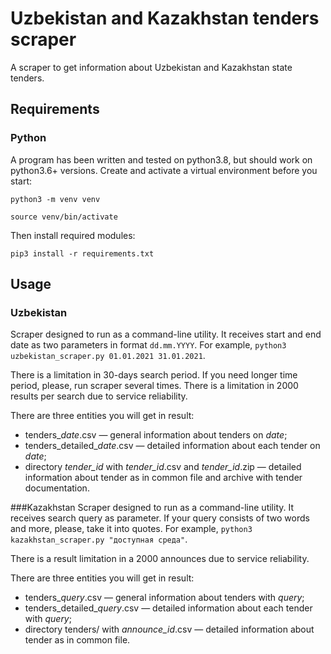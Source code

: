 # Uzbekistan and Kazakhstan tenders scraper
A scraper to get information about Uzbekistan and Kazakhstan state tenders.

## Requirements
### Python
A program has been written and tested on python3.8, but should work on python3.6+ versions.
Create and activate a virtual environment before you start:

`python3 -m venv venv`

`source venv/bin/activate`

Then install required modules:

`pip3 install -r requirements.txt`


## Usage
### Uzbekistan
Scraper designed to run as a command-line utility. It receives start and end date as two parameters in format `dd.mm.YYYY`.
For example, `python3 uzbekistan_scraper.py 01.01.2021 31.01.2021`.

There is a limitation in 30-days search period. If you need longer time period, please, run scraper several times.
There is a limitation in 2000 results per search due to service reliability.

There are three entities you will get in result:
* tenders_*date*.csv — general information about tenders on *date*;
* tenders_detailed_*date*.csv — detailed information about each tender on *date*;
* directory *tender_id* with *tender_id*.csv and *tender_id*.zip — detailed information about tender as in common file and archive with tender documentation.


###Kazakhstan
Scraper designed to run as a command-line utility. It receives search query as parameter.
If your query consists of two words and more, please, take it into quotes.
For example, `python3 kazakhstan_scraper.py "доступная среда"`.

There is a result limitation in a 2000 announces due to service reliability.

There are three entities you will get in result:
* tenders_*query*.csv — general information about tenders with *query*;
* tenders_detailed_*query*.csv — detailed information about each tender with *query*;
* directory tenders/ with *announce_id*.csv — detailed information about tender as in common file.
